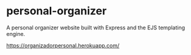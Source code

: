 # personal-organizer
A personal organizer website built with Express and the EJS templating engine.

https://organizadorpersonal.herokuapp.com/
